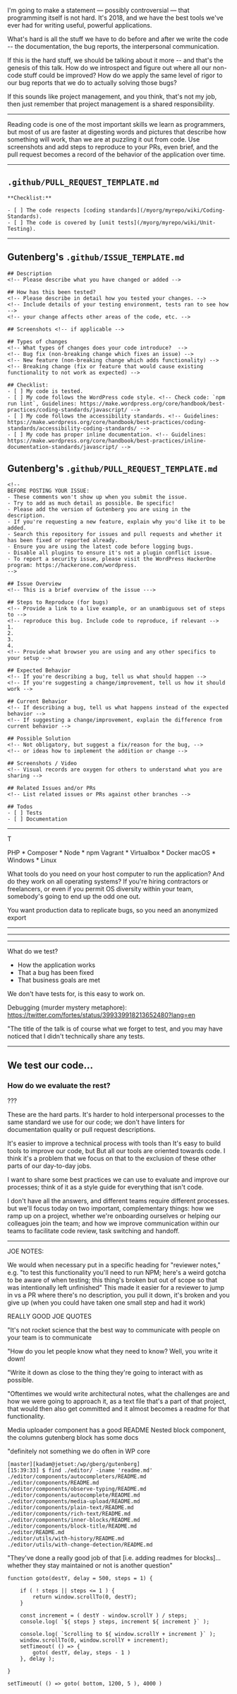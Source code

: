 

I'm going to make a statement — possibly controversial — that programming itself is not hard. It's 2018, and we have the best tools we've ever had for writing useful, powerful applications.

What's hard is all the stuff we have to do before and after we write the code -- the documentation, the bug reports, the interpersonal communication.

If this is the hard stuff, we should be talking about it more -- and that's the genesis of this talk. How do we introspect and figure out where all our non-code stuff could be improved? How do we apply the same level of rigor to our bug reports that we do to actually solving those bugs?

If this sounds like project management, and you think, that's not my job, then just remember that project management is a shared responsibility.

---

Reading code is one of the most important skills we learn as programmers, but most of us are faster at digesting words and pictures that describe how something will work, than we are at puzzling it out from code.
Use screenshots and add steps to reproduce to your PRs, even brief, and the pull request becomes a record of the behavior of the application over time.

---

## `.github/PULL_REQUEST_TEMPLATE.md`

```
**Checklist:**

- [ ] The code respects [coding standards](/myorg/myrepo/wiki/Coding-Standards).
- [ ] The code is covered by [unit tests](/myorg/myrepo/wiki/Unit-Testing).
```

---
## Gutenberg's `.github/ISSUE_TEMPLATE.md`
```
## Description
<!-- Please describe what you have changed or added -->

## How has this been tested?
<!-- Please describe in detail how you tested your changes. -->
<!-- Include details of your testing environment, tests ran to see how -->
<!-- your change affects other areas of the code, etc. -->

## Screenshots <!-- if applicable -->

## Types of changes
<!-- What types of changes does your code introduce?  -->
<!-- Bug fix (non-breaking change which fixes an issue) -->
<!-- New feature (non-breaking change which adds functionality) -->
<!-- Breaking change (fix or feature that would cause existing functionality to not work as expected) -->

## Checklist:
- [ ] My code is tested.
- [ ] My code follows the WordPress code style. <!-- Check code: `npm run lint`, Guidelines: https://make.wordpress.org/core/handbook/best-practices/coding-standards/javascript/ -->
- [ ] My code follows the accessibility standards. <!-- Guidelines: https://make.wordpress.org/core/handbook/best-practices/coding-standards/accessibility-coding-standards/ -->
- [ ] My code has proper inline documentation. <!-- Guidelines: https://make.wordpress.org/core/handbook/best-practices/inline-documentation-standards/javascript/ -->
```

## Gutenberg's `.github/PULL_REQUEST_TEMPLATE.md`
```
<!--
BEFORE POSTING YOUR ISSUE:
- These comments won't show up when you submit the issue.
- Try to add as much detail as possible. Be specific!
- Please add the version of Gutenberg you are using in the description.
- If you're requesting a new feature, explain why you'd like it to be added.
- Search this repository for issues and pull requests and whether it has been fixed or reported already.
- Ensure you are using the latest code before logging bugs.
- Disable all plugins to ensure it's not a plugin conflict issue.
- To report a security issue, please visit the WordPress HackerOne program: https://hackerone.com/wordpress.
-->

## Issue Overview
<!-- This is a brief overview of the issue --->

## Steps to Reproduce (for bugs)
<!-- Provide a link to a live example, or an unambiguous set of steps to -->
<!-- reproduce this bug. Include code to reproduce, if relevant -->
1.
2.
3.
4.
<!-- Provide what browser you are using and any other specifics to your setup -->

## Expected Behavior
<!-- If you're describing a bug, tell us what should happen -->
<!-- If you're suggesting a change/improvement, tell us how it should work -->

## Current Behavior
<!-- If describing a bug, tell us what happens instead of the expected behavior -->
<!-- If suggesting a change/improvement, explain the difference from current behavior -->

## Possible Solution
<!-- Not obligatory, but suggest a fix/reason for the bug, -->
<!-- or ideas how to implement the addition or change -->

## Screenshots / Video
<!-- Visual records are oxygen for others to understand what you are sharing -->

## Related Issues and/or PRs
<!-- List related issues or PRs against other branches -->

## Todos
- [ ] Tests
- [ ] Documentation

```

---

T

PHP * Composer * Node * npm
Vagrant * Virtualbox * Docker
macOS * Windows * Linux

What tools do you need on your host computer to run the application? And do they work on all operating systems? If you're hiring contractors or freelancers, or even if you permit OS diversity within your team, somebody's going to end up the odd one out.


You want production data to replicate bugs, so you need an anonymized export


---

---


---

What do we test?

- How the application works
- That a bug has been fixed
- That business goals are met

We don't have tests for, is this easy to work on.

Debugging (murder mystery metaphore): https://twitter.com/fortes/status/399339918213652480?lang=en




"The title of the talk is of course what we forget to test, and you may have noticed that I didn't technically share any tests.



---

## We test our code...
### How do we evaluate the rest?

???

These are the hard parts. It's harder to hold interpersonal processes to the same standard we use for our code; we don't have linters for documentation quality or pull request descriptions.

It's easier to improve a technical process with tools than 
It's easy to build tools to improve our code, but But all our tools are oriented towards code. I think it's a problem that we focus on that to the exclusion of these other parts of our day-to-day jobs.

I want to share some best practices we can use to evaluate and improve our processes; think of it as a style guide for everything that isn't code.

I don't have all the answers, and different teams require different processes. but we'll focus today on two important, complementary things: how we ramp up on a project, whether we're onboarding ourselves or helping our colleagues join the team; and how we improve communication within our teams to facilitate code review, task switching and handoff.


---
JOE NOTES:

We would when necessary put in a specific heading for "reviewer notes," e.g. "to test this functionality you'll need to run NPM; here's a weird gotcha to be aware of when testing; this thing's broken but out of scope so that was intentionally left unfinished"
This made it easier for a reviewer to jump in
vs a PR where there's no description, you pull it down, it's broken and you give up (when you could have taken one small step and had it work)

REALLY GOOD JOE QUOTES

"It's not rocket science that the best way to communicate with people on your team is to communicate

"How do you let people know what they need to know? Well, you write it down!

"Write it down as close to the thing they're going to interact with as possible.

"Oftentimes we would write architectural notes, what the challenges are and how we were going to approach it, as a text file that's a part of that project, that would then also get committed and it almost becomes a readme for that functionality.

Media uploader component has a good README
Nested block component, the columns gutenberg block has some docs

"definitely not something we do often in WP core

```
[master][kadam@jetset:/wp/gberg/gutenberg]
[15:39:33] $ find ./editor/ -iname 'readme.md'
./editor/components/autocompleters/README.md
./editor/components/README.md
./editor/components/observe-typing/README.md
./editor/components/autocomplete/README.md
./editor/components/media-upload/README.md
./editor/components/plain-text/README.md
./editor/components/rich-text/README.md
./editor/components/inner-blocks/README.md
./editor/components/block-title/README.md
./editor/README.md
./editor/utils/with-history/README.md
./editor/utils/with-change-detection/README.md
```

"They've done a really good job of that [i.e. adding readmes for blocks]... whether they stay maintained or not is another question"


```
function goto(destY, delay = 500, steps = 1) {

    if ( ! steps || steps <= 1 ) {
        return window.scrollTo(0, destY);
    }

    const increment = ( destY - window.scrollY ) / steps;
    console.log( `${ steps } steps, increment ${ increment }` );

    console.log( `Scrolling to ${ window.scrollY + increment }` );
    window.scrollTo(0, window.scrollY + increment);
    setTimeout( () => {
        goto( destY, delay, steps - 1 )
    }, delay );

}

setTimeout( () => goto( bottom, 1200, 5 ), 4000 )
```